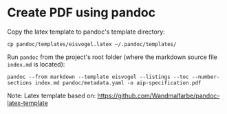 # Create PDF using pandoc

Copy the latex template to pandoc's template directory:

    cp pandoc/templates/eisvogel.latex ~/.pandoc/templates/

Run `pandoc` from the project's root folder (where the markdown source file `index.md` is located):

    pandoc --from markdown --template eisvogel --listings --toc --number-sections index.md pandoc/metadata.yaml -o aip-specification.pdf

Note: Latex template based on: https://github.com/Wandmalfarbe/pandoc-latex-template

